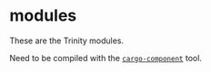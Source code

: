 # modules

These are the Trinity modules.

Need to be compiled with the
[`cargo-component`](https://github.com/bytecodealliance/cargo-component) tool.
